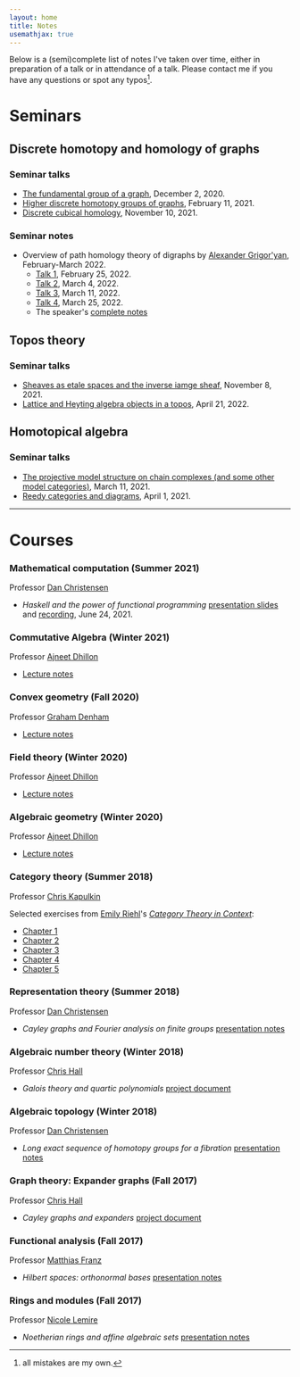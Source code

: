 ```yaml
---
layout: home
title: Notes 
usemathjax: true
---
```

Below is a (semi)complete list of notes I've taken over time, either in preparation of a talk or in attendance of a talk. Please contact me if you have any questions or spot any typos[^1].

[^1]: all mistakes are my own.

# Seminars

## Discrete homotopy and homology of graphs

### Seminar talks
- [The fundamental group of a graph](/files/discrete-homotopy/fund-group-graph.pdf), December 2, 2020.
- [Higher discrete homotopy groups of graphs](/files/discrete-homotopy/higher-disc-groups.pdf), February 11, 2021.
- [Discrete cubical homology](/files/discrete-homotopy/disc-hom.pdf), November 10, 2021.

### Seminar notes
- Overview of path homology theory of digraphs by [Alexander Grigor'yan](https://www.math.uni-bielefeld.de/~grigor/), February-March 2022.
    - [Talk 1](/files/discrete-homology/talk-1.pdf), February 25, 2022.
    - [Talk 2](/files/discrete-homology/talk-2.pdf), March 4, 2022.
    - [Talk 3](/files/discrete-homology/talk-3.pdf), March 11, 2022.
    - [Talk 4](/files/discrete-homology/talk-4.pdf), March 25, 2022.
    - The speaker's [complete notes](https://www.math.uni-bielefeld.de/~grigor/dslides.pdf)

## Topos theory
### Seminar talks
- [Sheaves as etale spaces and the inverse iamge sheaf](/files/topos-theory/sheaves.pdf), November 8, 2021.
- [Lattice and Heyting algebra objects in a topos](/files/topos-theory/heyting.pdf), April 21, 2022.


## Homotopical algebra
### Seminar talks
- [The projective model structure on chain complexes (and some other model categories)](/files/homotopical-algebra/chain-complexes.pdf), March 11, 2021.
- [Reedy categories and diagrams](/files/homotopical-algebra/reedy.pdf), April 1, 2021.

-----
# Courses
### Mathematical computation (Summer 2021)
Professor [Dan Christensen](https://jdc.math.uwo.ca/)
- *Haskell and the power of functional programming* [presentation slides](/files/haskell-slides.pdf) and [recording](https://www.youtube.com/watch?v=vRPyaeW-HNc), June 24, 2021.

### Commutative Algebra (Winter 2021)
Professor [Ajneet Dhillon](https://www.math.uwo.ca/faculty/dhillon/)
- [Lecture notes](https://www.dropbox.com/sh/ohqk8lgbruqmkg9/AABm4pk2g81UBASG_9fPV1cVa?dl=0)

### Convex geometry (Fall 2020)
Professor [Graham Denham](http://gdenham.math.uwo.ca/)
- [Lecture notes](https://www.dropbox.com/sh/m8dzqng5twea5bf/AABo4vcbs_ZbD1bGiHKd8O0xa?dl=0)

### Field theory (Winter 2020)
Professor [Ajneet Dhillon](https://www.math.uwo.ca/faculty/dhillon/)
- [Lecture notes](https://www.dropbox.com/sh/a6kjqy1l8ygllyq/AAAOHmKjqPMWKpMySZ0G7Xy3a?dl=0)

### Algebraic geometry (Winter 2020)
Professor [Ajneet Dhillon](https://www.math.uwo.ca/faculty/dhillon/)
- [Lecture notes](https://www.dropbox.com/sh/7bw78r625rekuvn/AADEgfneDF_EkVh6b43zWwSxa?dl=0)

### Category theory (Summer 2018)
Professor [Chris Kapulkin](https://www.math.uwo.ca/faculty/kapulkin/)

Selected exercises from [Emily Riehl](https://emilyriehl.github.io/)'s [*Category Theory in Context*](https://emilyriehl.github.io/files/context.pdf):
- [Chapter 1](/files/cat-theory-exercises/chapter-1.pdf)
- [Chapter 2](/files/cat-theory-exercises/chapter-2.pdf)
- [Chapter 3](/files/cat-theory-exercises/chapter-3.pdf)
- [Chapter 4](/files/cat-theory-exercises/chapter-4.pdf)
- [Chapter 5](/files/cat-theory-exercises/chapter-5.pdf)

### Representation theory (Summer 2018)
Professor [Dan Christensen](https://jdc.math.uwo.ca/)

- *Cayley graphs and Fourier analysis on finite groups* [presentation notes](/files/rep-theory/presentation-notes.pdf)

### Algebraic number theory (Winter 2018)
Professor [Chris Hall](https://www.math.uwo.ca/faculty/hall/)
- *Galois theory and quartic polynomials* [project document](/files/alg-num/project-doc.pdf)

### Algebraic topology (Winter 2018)
Professor [Dan Christensen](https://jdc.math.uwo.ca/)

- *Long exact sequence of homotopy groups for a fibration* [presentation notes](/files/alg-top/pres-notes.pdf)

### Graph theory: Expander graphs (Fall 2017)
Professor [Chris Hall](https://www.math.uwo.ca/faculty/hall/)
- *Cayley graphs and expanders* [project document](/files/expanders/project-doc.pdf)

### Functional analysis (Fall 2017)
Professor [Matthias Franz](https://www.math.uwo.ca/faculty/franz/)
- *Hilbert spaces: orthonormal bases* [presentation notes](/files/func-analysis/pres-notes.pdf)

### Rings and modules (Fall 2017)
Professor [Nicole Lemire](http://gdenham.math.uwo.ca/nlemire/)
- *Noetherian rings and affine algebraic sets* [presentation notes](/files/rings/pres-notes.pdf)
